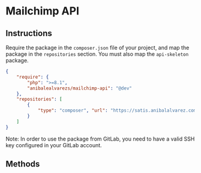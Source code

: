 # Mailchimp API

## Instructions

Require the package in the `composer.json` file of your project, and map the package in the `repositories` section.
You must also map the `api-skeleton` package.

```json
{
    "require": {
        "php": ">=8.1",
        "anibalealvarezs/mailchimp-api": "@dev"
    },
    "repositories": [
        {
            "type": "composer", "url": "https://satis.anibalalvarez.com/"
        }
    ]
}
```

Note: In order to use the package from GitLab, you need to have a valid SSH key configured in your GitLab account.

## Methods
